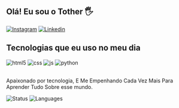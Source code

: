 ## Olá! Eu sou o Tother 🖐️
[![Instagram](https://img.shields.io/badge/Instagram-E4405F?style=for-the-badge&logo=instagram&logoColor=white)](https://instagram.com/andre.oliver6)
[![Linkedin](https://img.shields.io/badge/LinkedIn-0077B5?style=for-the-badge&logo=linkedin&logoColor=white
)](https://www.linkedin.com/in/marcos-oliveira123/)

## Tecnologias que eu uso no meu dia
<div style="display: inline_block">
  <img align="center" alt="html5" src="https://img.shields.io/badge/HTML5-E34F26?style=for-the-badge&logo=html5&logoColor=white" />
  <img align="center" alt="css" src="https://img.shields.io/badge/CSS3-1572B6?style=for-the-badge&logo=css3&logoColor=white" />
  <img align="center" alt="js" src="https://img.shields.io/badge/JavaScript-F7DF1E?style=for-the-badge&logo=javascript&logoColor=black" />
  <img align="center" alt="python" src="https://img.shields.io/badge/Python-14354C?style=for-the-badge&logo=python&logoColor=white" />
</div><br/>

Apaixonado por tecnologia, E Me Empenhando Cada Vez Mais Para Aprender Tudo Sobre esse mundo.

![Status](https://github-readme-stats.vercel.app/api?username=Ths244v&show_icons=true&theme=dracula)
![Languages](https://github-readme-stats.vercel.app/api/top-langs/?username=Ths244v&hide=javascript,html)
